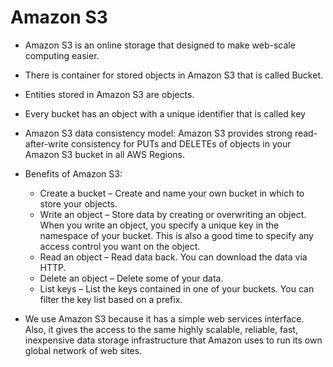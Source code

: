 # Amazon S3

* Amazon S3 is an online storage that designed to make web-scale computing easier.

* There is container for stored objects in Amazon S3 that is called Bucket.
* Entities stored in Amazon S3 are objects.
* Every bucket has an object with a unique identifier that is called key
* Amazon S3 data consistency model: Amazon S3 provides strong read-after-write consistency for PUTs and DELETEs of objects in your Amazon S3 bucket in all AWS Regions.

* Benefits of Amazon S3:
  * Create a bucket – Create and name your own bucket in which to store your objects.
  * Write an object – Store data by creating or overwriting an object. When you write an object, you specify a unique key in the namespace of your bucket. This is also a good time to specify any access control you want on the object.
  * Read an object – Read data back. You can download the data via HTTP.
  * Delete an object – Delete some of your data.
  * List keys – List the keys contained in one of your buckets. You can filter the key list based on a prefix.

* We use Amazon S3 because it has a simple web services interface. Also, it gives the access to the same highly scalable, reliable, fast, inexpensive data storage infrastructure that Amazon uses to run its own global network of web sites.




